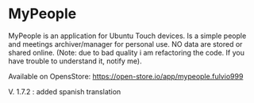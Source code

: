 # MyPeople

MyPeople is an application for Ubuntu Touch devices. Is a simple people and meetings archiver/manager for personal use.
NO data are stored or shared online.
(Note: due to bad quality i am refactoring the code. If you have trouble to understand it, notify me).

Available on OpensStore: https://open-store.io/app/mypeople.fulvio999

V. 1.7.2 : added spanish translation
